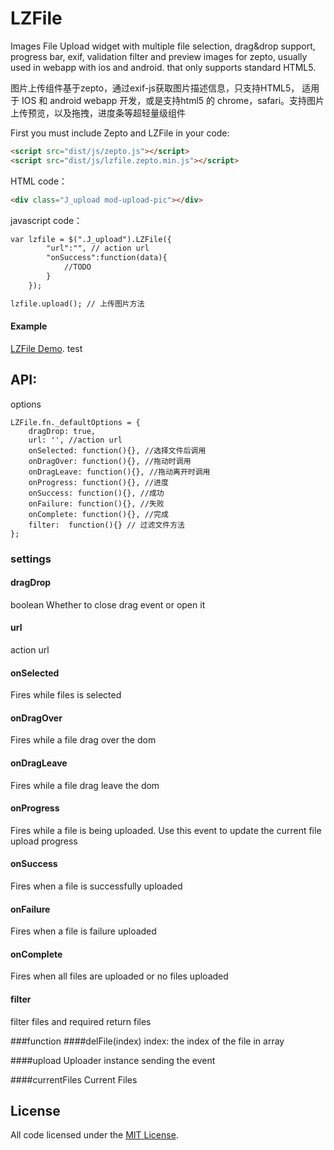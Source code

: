 # LZFile
Images File Upload widget with multiple file selection, drag&amp;drop support, progress bar, exif, validation filter and preview images for zepto, usually used in webapp with ios and android. that only supports standard HTML5.

图片上传组件基于zepto，通过exif-js获取图片描述信息，只支持HTML5， 适用于 IOS 和 android webapp 开发，或是支持html5 的 chrome，safari。支持图片上传预览，以及拖拽，进度条等超轻量级组件


First you must include Zepto and LZFile in your code:
```html
<script src="dist/js/zepto.js"></script>
<script src="dist/js/lzfile.zepto.min.js"></script>
```

HTML code：
```html
<div class="J_upload mod-upload-pic"></div>
```

javascript code：
```html
var lzfile = $(".J_upload").LZFile({
        "url":"", // action url
        "onSuccess":function(data){
            //TODO
        }
    });
```

```html
lzfile.upload(); // 上传图片方法
```

#### Example
[LZFile Demo](http://l-zhi.com/demo/github/LZFile/index.html).
test
## API:

options
```
LZFile.fn._defaultOptions = {
    dragDrop: true,
    url: '', //action url
    onSelected: function(){}, //选择文件后调用
    onDragOver: function(){}, //拖动时调用
    onDragLeave: function(){}, //拖动离开时调用
    onProgress: function(){}, //进度
    onSuccess: function(){}, //成功
    onFailure: function(){}, //失败
    onComplete: function(){}, //完成
    filter:  function(){} // 过滤文件方法
};
```

### settings

#### dragDrop 
boolean
Whether to close drag event or open it

#### url
action url 

#### onSelected
Fires while files is selected

#### onDragOver
Fires while a file drag over the dom

#### onDragLeave
Fires while a file drag leave the dom

#### onProgress
Fires while a file is being uploaded. Use this event to update the current file upload progress

#### onSuccess
Fires when a file is successfully uploaded

#### onFailure
Fires when a file is failure uploaded

#### onComplete
Fires when all files are uploaded or no files uploaded

#### filter
filter files and required return files

###function
####delFile(index)
index: the index of the file in array

####upload
Uploader instance sending the event

####currentFiles
Current Files

## License

All code licensed under the [MIT License](http://www.opensource.org/licenses/mit-license.php).
